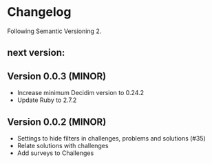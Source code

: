# Changelog
Following Semantic Versioning 2.

## next version:

## Version 0.0.3 (MINOR)
- Increase minimum Decidim version to 0.24.2
- Update Ruby to 2.7.2

## Version 0.0.2 (MINOR)
- Settings to hide filters in challenges, problems and solutions (#35)
- Relate solutions with challenges
- Add surveys to Challenges
